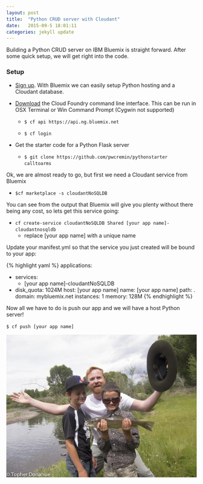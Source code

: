 ```yaml
---
layout: post
title:  "Python CRUD server with Cloudant"
date:   2015-09-5 18:01:11
categories: jekyll update
---
```


Building a Python CRUD server on IBM Bluemix is straight forward.  After some quick setup, we
will get right into the code.

### Setup

* [Sign up](https://console.ng.bluemix.net/ "Signup for Bluemix").  With Bluemix we can easily setup Python hosting and a Cloudant database.

* [Download](https://github.com/cloudfoundry/cli/releases) the Cloud Foundry command line interface.  This can be run in OSX Terminal or Win Command Prompt (Cygwin not supported)

  * `$ cf api https://api.ng.bluemix.net`

  * `$ cf login`

* Get the starter code for a Python Flask server

  * `$ git clone https://github.com/pwcremin/pythonstarter calltoarms`


Ok, we are almost ready to go, but first we need a Cloudant service from Bluemix

* `$cf marketplace -s cloudantNoSQLDB`

You can see from the output that Bluemix will give you plenty without there being any cost, so lets get this service going:

* `cf create-service cloudantNoSQLDB Shared [your app name]-cloudantnosqldb`
  * replace [your app name] with a unique name


Update your manifest.yml so that the service you just created will be bound to your app:

{% highlight yaml %}
applications:
- services:
  - [your app name]-cloudantNoSQLDB
- disk_quota: 1024M
  host: [your app name]
  name: [your app name]
  path: .
  domain: mybluemix.net
  instances: 1
  memory: 128M
{% endhighlight %}  

Now all we have to do is push our app and we will have a host Python server!

`$ cf push [your app name]`

![My helpful screenshot](/assets/pythoncrud/a.jpg)
